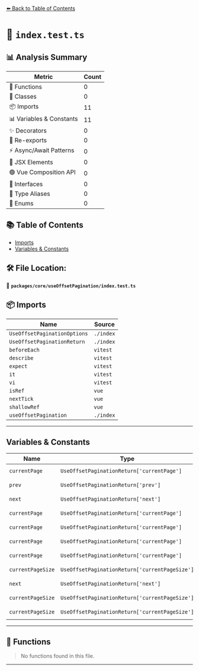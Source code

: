 [⬅️ Back to Table of Contents](../../../index.md)

# 📄 `index.test.ts`

## 📊 Analysis Summary

| Metric | Count |
|--------|-------|
| 🔧 Functions | 0 |
| 🧱 Classes | 0 |
| 📦 Imports | 11 |
| 📊 Variables & Constants | 11 |
| ✨ Decorators | 0 |
| 🔄 Re-exports | 0 |
| ⚡ Async/Await Patterns | 0 |
| 💠 JSX Elements | 0 |
| 🟢 Vue Composition API | 0 |
| 📐 Interfaces | 0 |
| 📑 Type Aliases | 0 |
| 🎯 Enums | 0 |

## 📚 Table of Contents

- [Imports](#imports)
- [Variables & Constants](#variables-constants)

## 🛠️ File Location:
📂 **`packages/core/useOffsetPagination/index.test.ts`**

## 📦 Imports

| Name | Source |
|------|--------|
| `UseOffsetPaginationOptions` | `./index` |
| `UseOffsetPaginationReturn` | `./index` |
| `beforeEach` | `vitest` |
| `describe` | `vitest` |
| `expect` | `vitest` |
| `it` | `vitest` |
| `vi` | `vitest` |
| `isRef` | `vue` |
| `nextTick` | `vue` |
| `shallowRef` | `vue` |
| `useOffsetPagination` | `./index` |


---

## Variables & Constants

| Name | Type | Kind | Value | Exported |
|------|------|------|-------|----------|
| `currentPage` | `UseOffsetPaginationReturn['currentPage']` | let/var | `*not shown*` | ✗ |
| `prev` | `UseOffsetPaginationReturn['prev']` | let/var | `*not shown*` | ✗ |
| `next` | `UseOffsetPaginationReturn['next']` | let/var | `*not shown*` | ✗ |
| `currentPage` | `UseOffsetPaginationReturn['currentPage']` | let/var | `*not shown*` | ✗ |
| `currentPage` | `UseOffsetPaginationReturn['currentPage']` | let/var | `*not shown*` | ✗ |
| `currentPage` | `UseOffsetPaginationReturn['currentPage']` | let/var | `*not shown*` | ✗ |
| `currentPage` | `UseOffsetPaginationReturn['currentPage']` | let/var | `*not shown*` | ✗ |
| `currentPageSize` | `UseOffsetPaginationReturn['currentPageSize']` | let/var | `*not shown*` | ✗ |
| `next` | `UseOffsetPaginationReturn['next']` | let/var | `*not shown*` | ✗ |
| `currentPageSize` | `UseOffsetPaginationReturn['currentPageSize']` | let/var | `*not shown*` | ✗ |
| `currentPageSize` | `UseOffsetPaginationReturn['currentPageSize']` | let/var | `*not shown*` | ✗ |


---

## 🔧 Functions

> No functions found in this file.


---